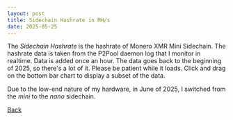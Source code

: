 ```yaml
---
layout: post
title: Sidechain Hashrate in MH/s
date: 2025-05-25
---
```

<script src="https://cdnjs.cloudflare.com/ajax/libs/PapaParse/5.3.0/papaparse.min.js"></script>
<script src="https://cdn.jsdelivr.net/npm/apexcharts"></script>
<script src="/assets/js/SidechainHashrate.js"></script>

The *Sidechain Hashrate* is the hashrate of Monero XMR Mini Sidechain. The hashrate data is taken from the P2Pool daemon log that I monitor in realtime. Data is added once an hour. The data goes back to the beginning of 2025, so there's a lot of it. Please be patient while it loads. Click and drag on the bottom bar chart to display a subset of the data. 

<div id="wrapper">
  <div id="areaChart">
  </div>
  <div id="barChart">
  </div>
 </div>

Due to the low-end nature of my hardware, in June of 2025, I switched from the *mini* to the *nano* sidechain.

[Back](/pages/web/index.html)

